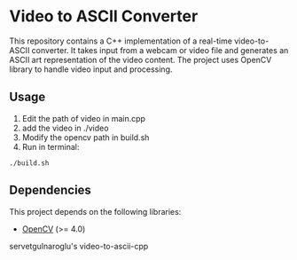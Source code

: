 # Video to ASCII Converter

This repository contains a C++ implementation of a real-time video-to-ASCII converter. It takes input from a webcam or video file and generates an ASCII art representation of the video content. The project uses OpenCV library to handle video input and processing.

## Usage

1. Edit the path of video in main.cpp
2. add the video in ./video
3. Modify the opencv path in build.sh
4. Run in terminal: <br />
```
./build.sh
```
## Dependencies
This project depends on the following libraries:

- [OpenCV](https://opencv.org/) (>= 4.0)

servetgulnaroglu's video-to-ascii-cpp

